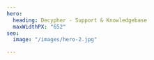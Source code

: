 ```yaml
---
hero:
  heading: Decypher - Support & Knowledgebase
  maxWidthPX: "652"
seo:
  image: "/images/hero-2.jpg"

---
```

